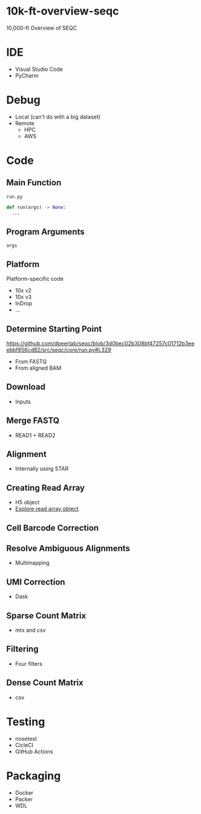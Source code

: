 # 10k-ft-overview-seqc

10,000-ft Overview of SEQC

# IDE

- Visual Studio Code
- PyCharm

# Debug

- Local (can't do with a big dataset)
- Remote
  - HPC
  - AWS

# Code

## Main Function

`run.py`

```python
def run(args) -> None:
  ...
```

## Program Arguments

`args`

## Platform

Platform-specific code

- 10x v2
- 10x v3
- InDrop
- ...

## Determine Starting Point

https://github.com/dpeerlab/seqc/blob/3d0bec02b308bf47257c01712b3eeebbf856cd82/src/seqc/core/run.py#L329

- From FASTQ
- From aligned BAM

## Download

- Inputs

## Merge FASTQ

- READ1 + READ2

## Alignment

- Internally using STAR

## Creating Read Array

- H5 object
- [Explore read array object](./h5/read-h5.ipynb)

## Cell Barcode Correction

## Resolve Ambiguous Alignments

- Multimapping

## UMI Correction

- Dask

## Sparse Count Matrix

- mtx and csv

## Filtering

- Four filters

## Dense Count Matrix

- csv

# Testing

- nosetest
- CicleCI
- GitHub Actions

# Packaging

- Docker
- Packer
- WDL
